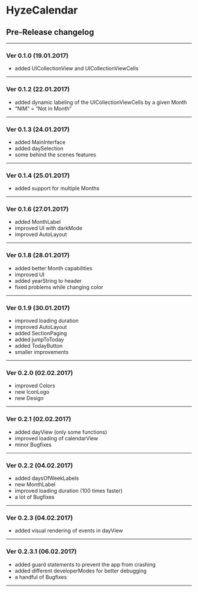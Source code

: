 # HyzeCalendar
## Pre-Release changelog

---

### Ver 0.1.0 (19.01.2017) 


* added UICollectionView and UICollectionViewCells


---

### Ver 0.1.2 (22.01.2017) 


* added dynamic labeling of the UICollectionViewCells by a given Month
* “NIM” = “Not in Month”


---

### Ver 0.1.3 (24.01.2017)


* added MainInterface
* added daySelection 
* some behind the scenes features


---
### Ver 0.1.4 (25.01.2017)  


* added support for multiple Months


---

### Ver 0.1.6 (27.01.2017)


* added MonthLabel
* improved UI with darkMode
* improved AutoLayout


---

### Ver 0.1.8 (28.01.2017)


* added better Month capabilities
* improved UI
* added yearString to header
* fixed problems while changing color

---

### Ver 0.1.9 (30.01.2017)


* improved loading duration
* improved AutoLayout
* added SectionPaging
* added jumpToToday
* added TodayButton
* smaller improvements


---

### Ver 0.2.0 (02.02.2017)


* improved Colors
* new IconLogo
* new Design


---

### Ver 0.2.1 (02.02.2017)


* added dayView (only some functions)
* improved loading of calendarView
* minor Bugfixes


---

### Ver 0.2.2 (04.02.2017)


* added daysOfWeekLabels
* new MonthLabel
* improved loading duration (100 times faster)
* a lot of Bugfixes


---

### Ver 0.2.3 (04.02.2017)


* added visual rendering of events in dayView


---

### Ver 0.2.3.1 (06.02.2017)


* added guard statements to prevent the app from crashing
* added different developerModes for better debugging
* a handful of Bugfixes


---
